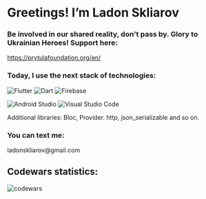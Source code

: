 <h1>Greetings! I’m Ladon Skliarov</h1>

<h3>Be involved in our shared reality, don't pass by. Glory to Ukrainian Heroes! Support here:</h3>
<a href="https://prytulafoundation.org/en/">https://prytulafoundation.org/en/</a>

<h3>Today, I use the next stack of technologies:</h3>

![Flutter](https://img.shields.io/badge/Flutter-%2302569B.svg?style=for-the-badge&logo=Flutter&logoColor=white)
![Dart](https://img.shields.io/badge/dart-%230175C2.svg?style=for-the-badge&logo=dart&logoColor=white)
![Firebase](https://img.shields.io/badge/Firebase-039BE5?style=for-the-badge&logo=Firebase&logoColor=white)

![Android Studio](https://img.shields.io/badge/Android%20Studio-3DDC84.svg?style=for-the-badge&logo=android-studio&logoColor=white)
![Visual Studio Code](https://img.shields.io/badge/Visual%20Studio%20Code-0078d7.svg?style=for-the-badge&logo=visual-studio-code&logoColor=white)
<p>Additional libraries: Bloc, Provider. http, json_serializable and so on.</p>

<h3>You can text me:</h3>
<a>ladonskliarov@gmail.com</a>

<h2>Codewars statistics:</h2>

![codewars](https://www.codewars.com/users/Ladon%20Skliarov/badges/large)
